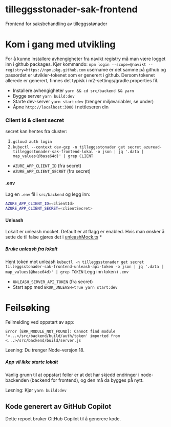 # tilleggsstonader-sak-frontend
Frontend for saksbehandling av tilleggsstønader

# Kom i gang med utvikling

For å kunne installere avhengigheter fra navikt registry må man være logget inn i github packages. Kjør kommando:
`npm login --scope=@navikt --registry=https://npm.pkg.github.com`
username er det samme på github og passordet er utvikler-tokenet som er generert i github.
Dersom tokenet allerede er generert, finnes det typisk i m2-settings/gradle.properties fil.

* Installere avhengigheter `yarn && cd src/backend && yarn`
* Bygge server `yarn build:dev`
* Starte dev-server `yarn start:dev` (trenger miljøvariabler, se under)
* Åpne `http://localhost:3000` i nettleseren din

### Client id & client secret
secret kan hentes fra cluster:
1. `gcloud auth login`
2. `kubectl --context dev-gcp -n tilleggsstonader get secret azuread-tilleggsstonader-sak-frontend-lokal -o json | jq '.data | map_values(@base64d)' | grep CLIENT`

* `AZURE_APP_CLIENT_ID` (fra secret)
* `AZURE_APP_CLIENT_SECRET` (fra secret)

#### .env
Lag en `.env` fil i `src/backend` og legg inn:
```bash
AZURE_APP_CLIENT_ID=<clientId>
AZURE_APP_CLIENT_SECRET=<clientSecret>
```

#### Unleash
Lokalt er unleash mocket. Default er at flagg er enabled. Hvis man ønsker å sette de til false gjøres det i
[unleashMock.ts](./src/frontend/utils/unleashMock.ts)
* 

##### Bruke unleash fra lokalt
Hent token mot unleash
`kubectl -n tilleggsstonader get secret tilleggsstonader-sak-frontend-unleash-api-token -o json | jq '.data | map_values(@base64d)' | grep TOKEN`
Legg inn token i `.env`
* `UNLEASH_SERVER_API_TOKEN` (fra secret)
* Start app med `BRUK_UNLEASH=true yarn start:dev`

# Feilsøking
Feilmelding ved oppstart av app: 
```
Error [ERR_MODULE_NOT_FOUND]: Cannot find module '<...>/src/backend/build/auth/token' imported from <...>/src/backend/build/server.js 
```
Løsning: Du trenger Node-versjon 18. 


##### App vil ikke starte lokalt
Vanlig grunn til at oppstart feiler er at det har skjedd endringer i node-backenden (backend for frontend), og den må da bygges på nytt.

Løsning: Kjør `yarn build:dev`


## Kode generert av GitHub Copilot

Dette repoet bruker GitHub Copilot til å generere kode.
